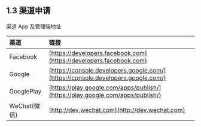 ## 1.3 渠道申请

渠道 App 及管理端地址

| 渠道 | 链接 |
| :-- | :-- |
| Facebook | [https://developers.facebook.com](https://developers.facebook.com) |
| Google | [https://console.developers.google.com/](https://console.developers.google.com/) |
| GooglePlay | [https://play.google.com/apps/publish/](https://play.google.com/apps/publish/) |
| WeChat(微信) | [http://dev.wechat.com](http://dev.wechat.com) |